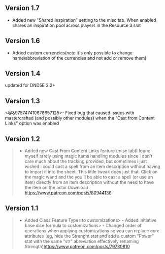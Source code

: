## Version 1.7
- Added new "Shared Inspiration" setting to the misc tab. When enabled shares an inspiration pool across players in the Resource 3 slot

## Version 1.6
- Added custom currencies(note it's only possible to change name\abbreviation of the currencies and not add or remove them)

## Version 1.4
updated for DND5E 2.2+

## Version 1.3
<@&975747410678657125>- Fixed bug that caused issues with mastercrafted (and possibly other modules) when the "Cast from Content Links" option was enabled

## Version 1.2
> - Added new Cast From Content Links feature (misc tab)I found myself rarely using magic items handling modules since i don't care much about the tracking provided, but sometimes i just wished i could cast a spell from an item description without having to import it into the sheet. This little tweak does just that. Click on the magic wand and the you'll be able to cast a spell (or use an item) directly from an item description without the need to have the item on the actor.Download: https://www.patreon.com/posts/80944136

## Version 1.1
> - Added Class Feature Types to customizations> - Added initiative base dice formula to customizations> - Changed order of operations when applying customizations so you can replace core attributes (eg, hide the Strenght stat and add a custom "Power" stat with the same "str" abreviation effectively renaming Strength)https://www.patreon.com/posts/79730810

